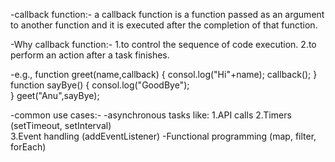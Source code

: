 -callback function:-
    a callback function is a function passed as an argument to another function and it is executed after the completion of that function.

-Why callback function:-
1.to control the sequence of code execution.
2.to perform an action after a task finishes.

-e.g., function greet(name,callback) {
          consol.log("Hi"+name);
          callback();
}
        function sayBye() {
            consol.log("GoodBye");      
              }
              geet("Anu",sayBye);

-common use cases:-
-asynchronous tasks like:
1.API calls
2.Timers (setTimeout, setInterval)              
3.Event handling (addEventListener)
-Functional programming (map, filter, forEach)